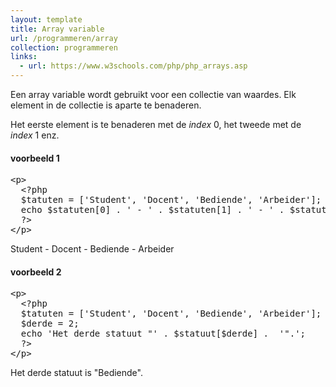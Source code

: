 ```yaml
---
layout: template
title: Array variable
url: /programmeren/array
collection: programmeren
links:
  - url: https://www.w3schools.com/php/php_arrays.asp
---
```

Een array variable wordt gebruikt voor een collectie van waardes. Elk element in de collectie is aparte te benaderen.

Het eerste element is te benaderen met de <em>index</em> 0, het tweede met de <em>index</em> 1 enz.

#### voorbeeld 1
<pre data-enlighter-theme="beyond" data-enlighter-language="php">
&lt;p&gt;
  &lt;?php 
  $tatuten = ['Student', 'Docent', 'Bediende', 'Arbeider'];
  echo $statuten[0] . ' - ' . $statuten[1] . ' - ' . $statuten[2] . ' - ' . $statuten[3];
  ?&gt;
&lt;/p&gt;
</pre>

<div class="shadow result">
<p>Student - Docent - Bediende - Arbeider</p>
</div>

#### voorbeeld 2
<pre data-enlighter-theme="beyond" data-enlighter-language="php">
&lt;p&gt;
  &lt;?php 
  $tatuten = ['Student', 'Docent', 'Bediende', 'Arbeider'];
  $derde = 2;
  echo 'Het derde statuut "' . $statuut[$derde] .  '".';
  ?&gt;
&lt;/p&gt;
</pre>

<div class="shadow result">
<p>Het derde statuut is "Bediende".</p>
</div>